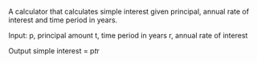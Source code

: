 
A calculator that calculates simple interest given principal, annual rate of interest and time period in years.


Input:
   p, principal amount
   t, time period in years
   r, annual rate of interest

   
Output
   simple interest = p*t*r
